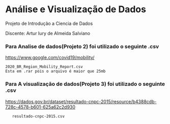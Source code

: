 # Análise e Visualização de Dados
Projeto de Introdução a Ciencia de Dados

Discente: Artur Iury de Almeida Salviano


### Para Analise de dados(Projeto 2) foi utilizado o seguinte .csv
https://www.google.com/covid19/mobility/

    2020_BR_Region_Mobility_Report.csv
    Esta em .rar pois o arquivo é maior que 25mb

### Para A visualização de dados(Projeto 3) foi utilizado o seguinte .csv
https://dados.gov.br/dataset/resultado-cnpc-2015/resource/b4388cdb-728c-4578-b601-625a62c2d930

       resultado-cnpc-2015.csv
